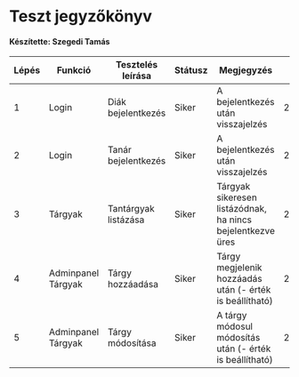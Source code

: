 # Teszt jegyzőkönyv
#### Készítette: Szegedi Tamás

Lépés | Funkció | Tesztelés leírása | Státusz | Megjegyzés | Időpont
--- | --- | --- | --- | --- | --- 
1 | Login | Diák bejelentkezés | Siker | A bejelentkezés után visszajelzés | 2023.04.24. 
2 | Login | Tanár bejelentkezés | Siker | A bejelentkezés után visszajelzés | 2023.04.24.
3 | Tárgyak | Tantárgyak listázása | Siker | Tárgyak sikeresen listázódnak, ha nincs bejelentkezve üres | 2023.04.24.
4 | Adminpanel Tárgyak  | Tárgy hozzáadása | Siker | Tárgy megjelenik hozzáadás után (- érték is beállítható) | 2023.04.24.
5 | Adminpanel Tárgyak | Tárgy módosítása | Siker | A tárgy módosul módosítás után (- érték is beállítható) | 2023.04.24.
